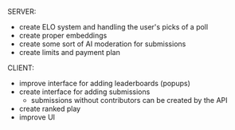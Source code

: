 SERVER:
- create ELO system and handling the user's picks of a poll
- create proper embeddings
- create some sort of AI moderation for submissions
- create limits and payment plan


CLIENT:
- improve interface for adding leaderboards (popups)
- create interface for adding submissions
    - submissions without contributors can be created by the API
- create ranked play
- improve UI